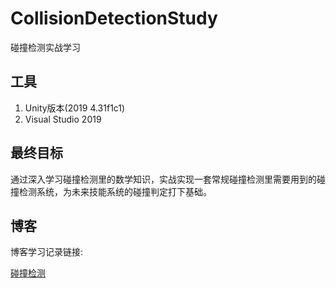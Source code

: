 # CollisionDetectionStudy
碰撞检测实战学习

## 工具

1. Unity版本(2019 4.31f1c1)
2. Visual Studio 2019

## 最终目标

通过深入学习碰撞检测里的数学知识，实战实现一套常规碰撞检测里需要用到的碰撞检测系统，为未来技能系统的碰撞判定打下基础。


## 博客

博客学习记录链接:

[碰撞检测](http://tonytang1990.github.io/2022/01/21/%E7%A2%B0%E6%92%9E%E6%A3%80%E6%B5%8B/#%E5%BD%A2%E7%8A%B6%E7%A2%B0%E6%92%9E%E6%A3%80%E6%B5%8B)